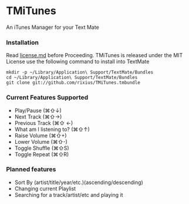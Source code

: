 # TMiTunes
An iTunes Manager for your Text Mate  

### Installation
Read [license.md][license] before Proceeding. TMiTunes is released under the MIT License
use the following command to install into TextMate

    mkdir -p ~/Library/Application\ Support/TextMate/Bundles
    cd ~/Library/Application\ Support/TextMate/Bundles
    git clone git://github.com/rixius/TMiTunes.tmbundle

### Current Features Supported
 - Play/Pause (⌘⇧↓)
 - Next Track (⌘⇧→)
 - Previous Track (⌘⇧ ←)
 - What am I listening to? (⌘⇧↑)
 - Raise Volume (⌘⇧+)
 - Lower Volume (⌘⇧-)
 - Toggle Shuffle (⌘⇧S)
 - Toggle Repeat (⌘⇧R)
 
### Planned features
 - Sort By (artist/title/year/etc.)(ascending/descending)
 - Changing current Playlist
 - Searching for a track/artist/etc and playing it

[license]: blob/master/license.md "MIT License"
